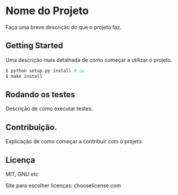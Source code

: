 # Nome do Projeto

Faça uma breve descrição do que o projeto faz.

## Getting Started

Uma descrição mais detalhada de como começar a utilizar o projeto.

```bash
$ python setup.py install # ou
$ make install
``` 

## Rodando os testes

Descrição de como executar testes.

## Contribuição.

Explicação de como começar a contribuir com o projeto.

## Licença

MIT, GNU etc

Site para escolher licenças: chooselicense.com